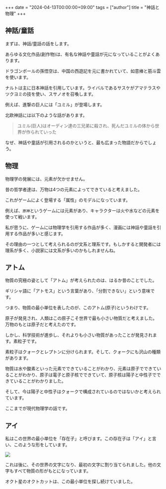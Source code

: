 +++
date = "2024-04-13T00:00:00+09:00"
tags = ["author"]
title = "神話と物理"
+++

## 神話/童話

まずは、神話/童話の話をします。

あらゆる文化作品(創作物)は、有名な神話や童話が元になっていることがよくあります。

ドラゴンボールの孫悟空は、中国の西遊記を元に書かれていて、如意棒と筋斗雲を使います。

ナルトは主に日本神話を引用しています。ライバルであるサスケがアマテラスやツクヨミの技を使い、スサノオを召喚します。

例えば、進撃の巨人には「ユミル」が登場します。

北欧神話には以下のような話があります。

> ユミル(巨人)はオーディン達の三兄弟に殺され、死んだユミルの体から世界が作られていった

なぜ、神話や童話が引用されるのかというと、最も広まった物語だからでしょう。

## 物理

物理学の発展には、元素が欠かせません。

昔の哲学者達は、万物は4つの元素によってできていると考えました。

これがゲームによく登場する「属性」のモデルになっています。

例えば、`原神`というゲームには元素があり、キャラクターは火や水などの元素を使って戦います。

私が思うに、ゲームには物理学を引用する作品が多く、漫画には神話や童話を引用する作品が多いと感じます。

その理由の一つとして考えられるのが文系と理系です。もしかすると開発者には理系が多く、小説家には文系が多いのかもしれませんね。

## アトム

物質の究極の姿として「アトム」が考えられたのは、はるか昔のことでした。

ギリシャ語に「アトモス」という言葉があり、「分割できない」という意味です。

つまり、物質の最小単位を表したのが、このアトム(原子)というわけです。

原子が発見され、人類はこの原子こそ世界で最も小さい物質だと考えました。万物のもとは原子だと考えたのです。

しかし、科学技術が進歩し、それよりも小さい物質があったことが発見されます。素粒子です。

素粒子はクォークとレプトンに分けられます。そして、クォークにも沢山の種類があります。

物質は水や酸素といった元素でできていることがわかり、元素は原子でできていることがわかり、原子は電子と原子核でできていて、原子核は陽子と中性子でできていることがわかりました。

そして、今は陽子と中性子はクォークで構成されているのではないかと考えられています。

ここまでが現代物理学の話です。

## アイ

私はこの世界の最小単位を「存在子」と呼びます。この存在子は「アイ」と言い、このような形をしています。

![](https://git.syui.ai/ai/moji/raw/branch/main/png/a.png)

これは後に、その世界の文字になり、最初の文字に割り当てられました。他の文字もすべて物質の形がもとになっています。

オクト星のオクトカットは、この最小単位を探し続けていました。

